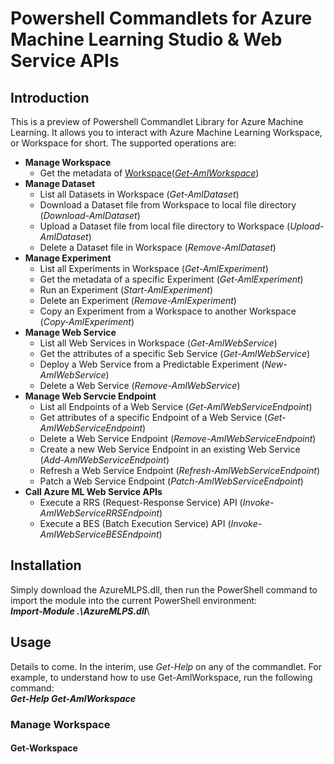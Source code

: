# Powershell Commandlets for Azure Machine Learning Studio & Web Service APIs
## Introduction
This is a preview of Powershell Commandlet Library for Azure Machine Learning. It allows you to interact with Azure Machine Learning Workspace, or Workspace for short. The supported operations are:

* __Manage Workspace__
  * Get the metadata of [Workspace](README.md#Get-AmlWorkspace)(*[Get-AmlWorkspace](#Get-AmlWorkspace)*)
* __Manage Dataset__
  * List all Datasets in Workspace (*Get-AmlDataset*)
  * Download a Dataset file from Workspace to local file directory (*Download-AmlDataset*)
  * Upload a Dataset file from local file directory to Workspace (*Upload-AmlDataset*)
  * Delete a Dataset file in Workspace (*Remove-AmlDataset*)
* __Manage Experiment__
  * List all Experiments in Workspace (*Get-AmlExperiment*)
  * Get the metadata of a specific Experiment (*Get-AmlExperiment*)
  * Run an Experiment (*Start-AmlExperiment*)
  * Delete an Experiment (*Remove-AmlExperiment*)
  * Copy an Experiment from a Workspace to another Workspace (*Copy-AmlExperiment*)
* __Manage Web Service__
  * List all Web Services in Workspace (*Get-AmlWebService*)
  * Get the attributes of a specific Seb Service (*Get-AmlWebService*)
  * Deploy a Web Service from a Predictable Experiment (*New-AmlWebService*)
  * Delete a Web Service (*Remove-AmlWebService*)
* __Manage Web Servcie Endpoint__
  * List all Endpoints of a Web Service (*Get-AmlWebServiceEndpoint*)
  * Get attributes of a specific Endpoint of a Web Service (*Get-AmlWebServiceEndpoint*)
  * Delete a Web Service Endpoint (*Remove-AmlWebServiceEndpoint*)
  * Create a new Web Service Endpoint in an existing Web Service (*Add-AmlWebServiceEndpoint*)
  * Refresh a Web Service Endpoint (*Refresh-AmlWebServiceEndpoint*)
  * Patch a Web Service Endpoint (*Patch-AmlWebServiceEndpoint*)
* __Call Azure ML Web Service APIs__
  * Execute a RRS (Request-Response Service) API (*Invoke-AmlWebServiceRRSEndpoint*)
  * Execute a BES (Batch Execution Service) API (*Invoke-AmlWebServiceBESEndpoint*)

## Installation
Simply download the AzureMLPS.dll, then run the PowerShell command to import the module into the current PowerShell environment:<br/>
__*Import-Module .\AzureMLPS.dll*__\

## Usage
Details to come. In the interim, use *Get-Help* on any of the commandlet. For example, to understand how to use Get-AmlWorkspace, run the following command: <br/>
__*Get-Help Get-AmlWorkspace*__

### Manage Workspace ###
#### Get-Workspace ####


